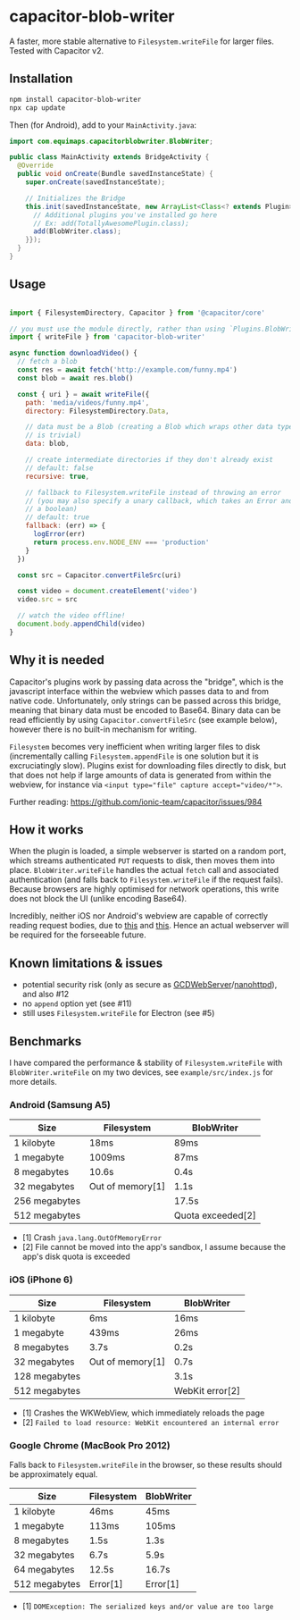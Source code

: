 # capacitor-blob-writer
A faster, more stable alternative to `Filesystem.writeFile` for larger files.
Tested with Capacitor v2.

## Installation
```sh
npm install capacitor-blob-writer
npx cap update
```
Then (for Android), add to your `MainActivity.java`:

```java
import com.equimaps.capacitorblobwriter.BlobWriter;

public class MainActivity extends BridgeActivity {
  @Override
  public void onCreate(Bundle savedInstanceState) {
    super.onCreate(savedInstanceState);

    // Initializes the Bridge
    this.init(savedInstanceState, new ArrayList<Class<? extends Plugin>>() {{
      // Additional plugins you've installed go here
      // Ex: add(TotallyAwesomePlugin.class);
      add(BlobWriter.class);
    }});
  }
}
```

## Usage
```javascript

import { FilesystemDirectory, Capacitor } from '@capacitor/core'

// you must use the module directly, rather than using `Plugins.BlobWriter`
import { writeFile } from 'capacitor-blob-writer'

async function downloadVideo() {
  // fetch a blob
  const res = await fetch('http://example.com/funny.mp4')
  const blob = await res.blob()

  const { uri } = await writeFile({
    path: 'media/videos/funny.mp4',
    directory: FilesystemDirectory.Data,

    // data must be a Blob (creating a Blob which wraps other data types
    // is trivial)
    data: blob,

    // create intermediate directories if they don't already exist
    // default: false
    recursive: true,

    // fallback to Filesystem.writeFile instead of throwing an error
    // (you may also specify a unary callback, which takes an Error and returns
    // a boolean)
    // default: true
    fallback: (err) => {
      logError(err)
      return process.env.NODE_ENV === 'production'
    }
  })

  const src = Capacitor.convertFileSrc(uri)

  const video = document.createElement('video')
  video.src = src

  // watch the video offline!
  document.body.appendChild(video)
}
```

## Why it is needed
Capacitor's plugins work by passing data across the "bridge", which is the
javascript interface within the webview which passes data to and from native
code. Unfortunately, only strings can be passed across this bridge, meaning that
binary data must be encoded to Base64. Binary data can be read efficiently by 
using `Capacitor.convertFileSrc` (see example below), however there is no
built-in mechanism for writing.

`Filesystem` becomes very inefficient when writing larger files to disk
(incrementally calling `Filesystem.appendFile` is one solution but it is
excruciatingly slow). Plugins exist for downloading files directly to disk,
but that does not help if large amounts of data is generated from within the
webview, for instance via `<input type="file" capture accept="video/*">`.

Further reading: https://github.com/ionic-team/capacitor/issues/984

## How it works
When the plugin is loaded, a simple webserver is started on a random
port, which streams authenticated `PUT` requests to disk, then moves them into
place. `BlobWriter.writeFile` handles the actual `fetch` call and associated
authentication (and falls back to `Filesystem.writeFile` if the request fails).
Because browsers are highly optimised for network operations,
this write does not block the UI (unlike encoding Base64).

Incredibly, neither iOS nor Android's webview are capable of correctly
reading request bodies, due to
[this](https://issuetracker.google.com/issues/36918490) and
[this](https://bugs.webkit.org/show_bug.cgi?id=179077). Hence an actual
webserver will be required for the forseeable future.

## Known limitations & issues
- potential security risk (only as secure as [GCDWebServer](https://github.com/swisspol/GCDWebServer)/[nanohttpd](https://github.com/NanoHttpd/nanohttpd)), and also #12
- no `append` option yet (see #11)
- still uses `Filesystem.writeFile` for Electron (see #5)

## Benchmarks
I have compared the performance & stability of `Filesystem.writeFile` with
`BlobWriter.writeFile` on my two devices, see `example/src/index.js` for more
details.

### Android (Samsung A5)

| Size          | Filesystem       | BlobWriter          |
|---------------|------------------|---------------------|
| 1 kilobyte    | 18ms             | 89ms                |
| 1 megabyte    | 1009ms           | 87ms                |
| 8 megabytes   | 10.6s            | 0.4s                |
| 32 megabytes  | Out of memory[1] | 1.1s                |
| 256 megabytes |                  | 17.5s               |
| 512 megabytes |                  | Quota exceeded[2]   |

- [1] Crash `java.lang.OutOfMemoryError`
- [2] File cannot be moved into the app's sandbox, I assume because the app's disk quota is exceeded

### iOS (iPhone 6)

| Size          | Filesystem       | BlobWriter          |
|---------------|------------------|---------------------|
| 1 kilobyte    | 6ms              | 16ms                |
| 1 megabyte    | 439ms            | 26ms                |
| 8 megabytes   | 3.7s             | 0.2s                |
| 32 megabytes  | Out of memory[1] | 0.7s                |
| 128 megabytes |                  | 3.1s                |
| 512 megabytes |                  | WebKit error[2]     |

- [1] Crashes the WKWebView, which immediately reloads the page
- [2] `Failed to load resource: WebKit encountered an internal error`

### Google Chrome (MacBook Pro 2012)
Falls back to `Filesystem.writeFile` in the browser, so these results should be
approximately equal.

| Size          | Filesystem       | BlobWriter          |
|---------------|------------------|---------------------|
| 1 kilobyte    | 46ms             | 45ms                |
| 1 megabyte    | 113ms            | 105ms               |
| 8 megabytes   | 1.5s             | 1.3s                |
| 32 megabytes  | 6.7s             | 5.9s                |
| 64 megabytes  | 12.5s            | 16.7s               |
| 512 megabytes | Error[1]         | Error[1]            |

- [1] `DOMException: The serialized keys and/or value are too large`
